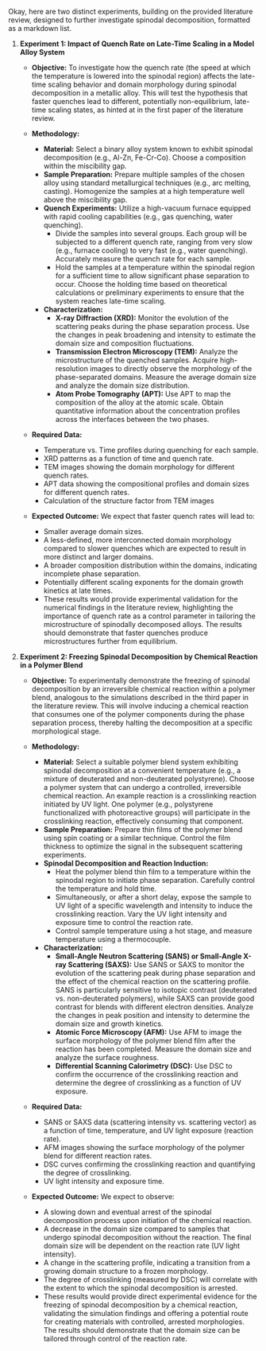 Okay, here are two distinct experiments, building on the provided literature review, designed to further investigate spinodal decomposition, formatted as a markdown list.

1.  **Experiment 1: Impact of Quench Rate on Late-Time Scaling in a Model Alloy System**

    *   **Objective:** To investigate how the quench rate (the speed at which the temperature is lowered into the spinodal region) affects the late-time scaling behavior and domain morphology during spinodal decomposition in a metallic alloy. This will test the hypothesis that faster quenches lead to different, potentially non-equilibrium, late-time scaling states, as hinted at in the first paper of the literature review.

    *   **Methodology:**
        *   **Material:** Select a binary alloy system known to exhibit spinodal decomposition (e.g., Al-Zn, Fe-Cr-Co). Choose a composition within the miscibility gap.
        *   **Sample Preparation:** Prepare multiple samples of the chosen alloy using standard metallurgical techniques (e.g., arc melting, casting). Homogenize the samples at a high temperature well above the miscibility gap.
        *   **Quench Experiments:** Utilize a high-vacuum furnace equipped with rapid cooling capabilities (e.g., gas quenching, water quenching).
            *   Divide the samples into several groups. Each group will be subjected to a different quench rate, ranging from very slow (e.g., furnace cooling) to very fast (e.g., water quenching). Accurately measure the quench rate for each sample.
            *   Hold the samples at a temperature within the spinodal region for a sufficient time to allow significant phase separation to occur. Choose the holding time based on theoretical calculations or preliminary experiments to ensure that the system reaches late-time scaling.
        *   **Characterization:**
            *   **X-ray Diffraction (XRD):** Monitor the evolution of the scattering peaks during the phase separation process. Use the changes in peak broadening and intensity to estimate the domain size and composition fluctuations.
            *   **Transmission Electron Microscopy (TEM):** Analyze the microstructure of the quenched samples. Acquire high-resolution images to directly observe the morphology of the phase-separated domains. Measure the average domain size and analyze the domain size distribution.
            *   **Atom Probe Tomography (APT):** Use APT to map the composition of the alloy at the atomic scale. Obtain quantitative information about the concentration profiles across the interfaces between the two phases.

    *   **Required Data:**
        *   Temperature vs. Time profiles during quenching for each sample.
        *   XRD patterns as a function of time and quench rate.
        *   TEM images showing the domain morphology for different quench rates.
        *   APT data showing the compositional profiles and domain sizes for different quench rates.
        *   Calculation of the structure factor from TEM images

    *   **Expected Outcome:** We expect that faster quench rates will lead to:
        *   Smaller average domain sizes.
        *   A less-defined, more interconnected domain morphology compared to slower quenches which are expected to result in more distinct and larger domains.
        *   A broader composition distribution within the domains, indicating incomplete phase separation.
        *   Potentially different scaling exponents for the domain growth kinetics at late times.
        *   These results would provide experimental validation for the numerical findings in the literature review, highlighting the importance of quench rate as a control parameter in tailoring the microstructure of spinodally decomposed alloys. The results should demonstrate that faster quenches produce microstructures further from equilibrium.

2.  **Experiment 2: Freezing Spinodal Decomposition by Chemical Reaction in a Polymer Blend**

    *   **Objective:** To experimentally demonstrate the freezing of spinodal decomposition by an irreversible chemical reaction within a polymer blend, analogous to the simulations described in the third paper in the literature review. This will involve inducing a chemical reaction that consumes one of the polymer components during the phase separation process, thereby halting the decomposition at a specific morphological stage.

    *   **Methodology:**
        *   **Material:** Select a suitable polymer blend system exhibiting spinodal decomposition at a convenient temperature (e.g., a mixture of deuterated and non-deuterated polystyrene). Choose a polymer system that can undergo a controlled, irreversible chemical reaction. An example reaction is a crosslinking reaction initiated by UV light. One polymer (e.g., polystyrene functionalized with photoreactive groups) will participate in the crosslinking reaction, effectively consuming that component.
        *   **Sample Preparation:** Prepare thin films of the polymer blend using spin coating or a similar technique. Control the film thickness to optimize the signal in the subsequent scattering experiments.
        *   **Spinodal Decomposition and Reaction Induction:**
            *   Heat the polymer blend thin film to a temperature within the spinodal region to initiate phase separation. Carefully control the temperature and hold time.
            *   Simultaneously, or after a short delay, expose the sample to UV light of a specific wavelength and intensity to induce the crosslinking reaction. Vary the UV light intensity and exposure time to control the reaction rate.
            *   Control sample temperature using a hot stage, and measure temperature using a thermocouple.
        *   **Characterization:**
            *   **Small-Angle Neutron Scattering (SANS) or Small-Angle X-ray Scattering (SAXS):** Use SANS or SAXS to monitor the evolution of the scattering peak during phase separation and the effect of the chemical reaction on the scattering profile. SANS is particularly sensitive to isotopic contrast (deuterated vs. non-deuterated polymers), while SAXS can provide good contrast for blends with different electron densities. Analyze the changes in peak position and intensity to determine the domain size and growth kinetics.
            *   **Atomic Force Microscopy (AFM):** Use AFM to image the surface morphology of the polymer blend film after the reaction has been completed. Measure the domain size and analyze the surface roughness.
            *   **Differential Scanning Calorimetry (DSC):** Use DSC to confirm the occurrence of the crosslinking reaction and determine the degree of crosslinking as a function of UV exposure.

    *   **Required Data:**
        *   SANS or SAXS data (scattering intensity vs. scattering vector) as a function of time, temperature, and UV light exposure (reaction rate).
        *   AFM images showing the surface morphology of the polymer blend for different reaction rates.
        *   DSC curves confirming the crosslinking reaction and quantifying the degree of crosslinking.
        *   UV light intensity and exposure time.

    *   **Expected Outcome:** We expect to observe:
        *   A slowing down and eventual arrest of the spinodal decomposition process upon initiation of the chemical reaction.
        *   A decrease in the domain size compared to samples that undergo spinodal decomposition without the reaction. The final domain size will be dependent on the reaction rate (UV light intensity).
        *   A change in the scattering profile, indicating a transition from a growing domain structure to a frozen morphology.
        *   The degree of crosslinking (measured by DSC) will correlate with the extent to which the spinodal decomposition is arrested.
        *   These results would provide direct experimental evidence for the freezing of spinodal decomposition by a chemical reaction, validating the simulation findings and offering a potential route for creating materials with controlled, arrested morphologies. The results should demonstrate that the domain size can be tailored through control of the reaction rate.